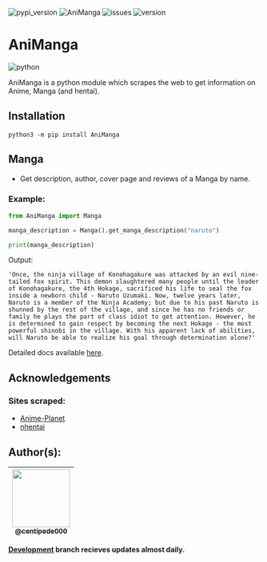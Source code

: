 ![pypi_version](https://img.shields.io/pypi/v/AniManga?style=flat-square)
![AniManga](https://img.shields.io/pypi/dd/AniManga?style=flat-square)
![issues](https://img.shields.io/github/issues/centipede000/AniManga?style=flat-square)
![version](https://img.shields.io/pypi/pyversions/AniManga?style=flat-square)

# AniManga 

![python](https://img.shields.io/badge/Python-3776AB?style=for-the-badge&logo=python&logoColor=white) 

AniManga is a python module which scrapes the web to get information on Anime, Manga (and hentai).

## Installation

```
python3 -m pip install AniManga
```

## Manga
- Get description, author, cover page and reviews of a Manga by name.

### Example:

```py
from AniManga import Manga

manga_description = Manga().get_manga_description("naruto")

print(manga_description)
```

Output:
```
'Once, the ninja village of Konohagakure was attacked by an evil nine-tailed fox spirit. This demon slaughtered many people until the leader of Konohagakure, the 4th Hokage, sacrificed his life to seal the fox inside a newborn child - Naruto Uzumaki. Now, twelve years later, Naruto is a member of the Ninja Academy; but due to his past Naruto is shunned by the rest of the village, and since he has no friends or family he plays the part of class idiot to get attention. However, he is determined to gain respect by becoming the next Hokage - the most powerful shinobi in the village. With his apparent lack of abilities, will Naruto be able to realize his goal through determination alone?'
```

Detailed docs available [here](https://github.com/centipede000/AniManga/tree/main/docs).

## Acknowledgements
### Sites scraped:
- [Anime-Planet](https://animeplanet.com)
- [nhentai](https://nhentai.net)

## Author(s):
<table>
<thead>
<tr>
<th align="center"><a href="https://github.com/centipede000"><img src="https://github.com/centipede000.png?size=115" width="115" style="max-width: 100%;"><br><sub>@centipede000</sub></a></th>
</tr>
</thead>
</table>

**[Development](https://github.com/centipede000/AniManga/tree/dev) branch recieves updates almost daily.**

